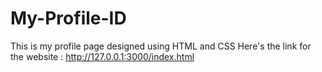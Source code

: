 # My-Profile-ID
This is my profile page designed using HTML and CSS
Here's the link for the website : http://127.0.0.1:3000/index.html
